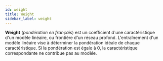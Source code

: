```yaml
---
id: weight
title: Weight
sidebar_label: weight
---
```

**Weight** (*pondération en français*) est un coefficient d'une caractéristique d'un modèle linéaire, ou frontière d'un réseau profond. L'entraînement d'un modèle linéaire vise à déterminer la pondération idéale de chaque caractéristique. Si la pondération est égale à 0, la caractéristique correspondante ne contribue pas au modèle.
